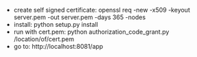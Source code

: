 - create self signed certificate: openssl req -new -x509 -keyout server.pem -out server.pem -days 365 -nodes
- install: python setup.py install
- run with cert.pem: python authorization_code_grant.py /location/of/cert.pem
- go to: http://localhost:8081/app
